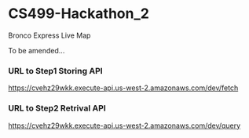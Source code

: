 # CS499-Hackathon_2
Bronco Express Live Map



To be amended...



### URL to Step1 Storing API
https://cvehz29wkk.execute-api.us-west-2.amazonaws.com/dev/fetch

### URL to Step2 Retrival API
https://cvehz29wkk.execute-api.us-west-2.amazonaws.com/dev/query

